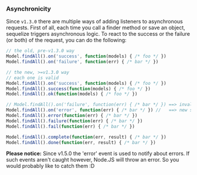 ### Asynchronicity

Since `v1.3.0` there are multiple ways of adding listeners to asynchronous requests. First of all, each time you call a finder method or save an object, sequelize triggers asynchronous logic. To react to the success or the failure (or both) of the request, you can do the following:

```js
// the old, pre-v1.3.0 way
Model.findAll().on('success', function(models) { /* foo */ })
Model.findAll().on('failure', function(err) { /* bar */ })

// the new, >=v1.3.0 way
// each one is valid
Model.findAll().on('success', function(models) { /* foo */ })
Model.findAll().success(function(models) { /* foo */ })
Model.findAll().ok(function(models) { /* foo */ })

// Model.findAll().on('failure', function(err) { /* bar */ }) ==> invalid since v1.5.0
Model.findAll().on('error', function(err) { /* bar */ }) //   ==> new since v1.5.0
Model.findAll().error(function(err) { /* bar */ })
Model.findAll().failure(function(err) { /* bar */ })
Model.findAll().fail(function(err) { /* bar */ })

Model.findAll().complete(function(err, result) { /* bar */ })
Model.findAll().done(function(err, result) { /* bar */ })
```

**Please notice:** Since v1.5.0 the 'error' event is used to notify about errors. If such events aren't caught however, Node.JS will throw an error. So you would probably like to catch them :D
